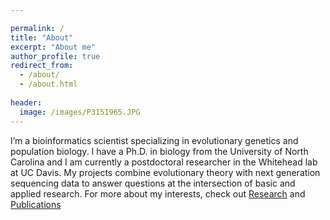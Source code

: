 ```yaml
---

permalink: /
title: "About"
excerpt: "About me"
author_profile: true
redirect_from: 
  - /about/
  - /about.html
  
header:
  image: /images/P3151965.JPG  
---
```




I’m a bioinformatics scientist specializing in evolutionary genetics and population biology. I have a Ph.D. in biology from the University of North Carolina and I am currently a postdoctoral researcher in the Whitehead lab at UC Davis. My projects combine evolutionary theory with next generation sequencing data to answer questions at the intersection of basic and applied research. For more about my interests, check out [Research](https://joemcgirr.github.io/research/) and [Publications](https://joemcgirr.github.io/publications/)



